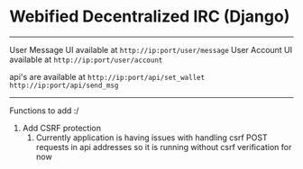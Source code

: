 # Webified Decentralized IRC (Django)
---

User Message UI available at `http://ip:port/user/message`
User Account UI available at `http://ip:port/user/account`

api's are available at `http://ip:port/api/set_wallet`
                       `http://ip:port/api/send_msg`


---

Functions to add :/

1. Add CSRF protection
   1. Currently application is having issues with handling csrf POST requests in api addresses
        so it is running without csrf verification for now
